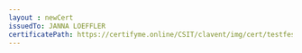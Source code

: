 ```yaml
--- 
layout : newCert 
issuedTo: JANNA LOEFFLER
certificatePath: https://certifyme.online/CSIT/clavent/img/cert/testfest/JANNALOEFFLER_e12f0.png
--- 
```

